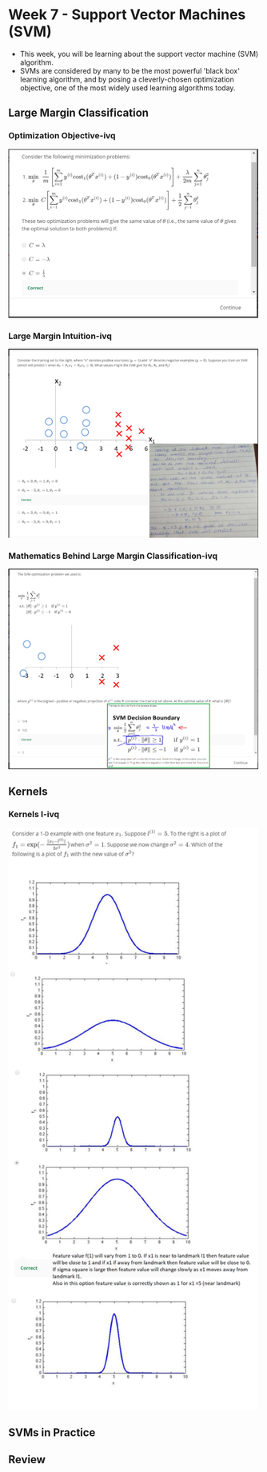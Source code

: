 # Week 7 - Support Vector Machines (SVM)
- This week, you will be learning about the support vector machine (SVM) algorithm. 
- SVMs are considered by many to be the most powerful 'black box' learning algorithm, and by posing a cleverly-chosen optimization objective, one of the most widely used learning algorithms today.


## Large Margin Classification
### Optimization Objective-ivq
<img src="images/Optimization Objective-ivq.png" width="500">

### Large Margin Intuition-ivq
<img src="images/Large Margin Intuition- ivq.png" width="500">

### Mathematics Behind Large Margin Classification-ivq
<img src="images/Mathematics Behind Large Margin Classification-ivq.PNG" width="500">

## Kernels
### Kernels I-ivq
<img src="images/Kernels I-ivq.png" width="500">

## SVMs in Practice
## Review
